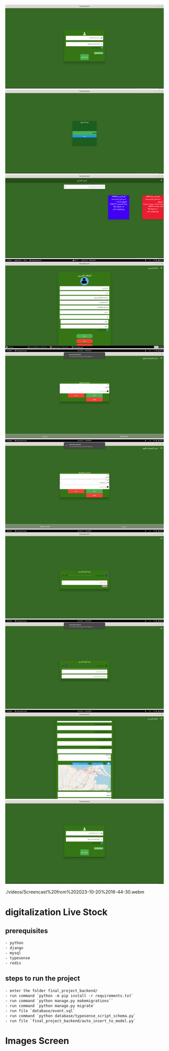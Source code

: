 ![plot](./imageScreenshoot/Screenshot1.png)
![plot](./imageScreenshoot/Screenshot%20from%202023-10-14%2011-48-25.png)
![plot](./imageScreenshoot/Screenshot%20from%202023-10-14%2011-48-42.png)
![plot](./imageScreenshoot/Screenshot%20from%202023-10-15%2009-50-20.png)
![plot](./imageScreenshoot/Screenshot%20from%202023-10-21%2014-50-55.png)
![plot](./imageScreenshoot/Screenshot%20from%202023-10-21%2014-51-00.png)
![plot](./imageScreenshoot/Screenshot%20from%202023-10-21%2014-51-10.png)
![plot](./imageScreenshoot/Screenshot%20from%202023-10-21%2014-51-44.png)
![plot](./imageScreenshoot/Screenshot%20from%202023-10-21%2014-52-36.png)
![plot](./imageScreenshoot/Screenshot1.png)

./videos/Screencast%20from%202023-10-20%2016-44-30.webm
# digitalization Live Stock

##  prerequisites
    - python
    - django
    - mysql
    - typesense
    - redis
## steps to run the project 
    - enter the folder final_project_backend/
    - run command `python -m pip install -r requirements.txt`
    - run command `python manage.py makemigrations``
    - run command `python manage.py migrate`
    - run file `database/event.sql`
    - run command `python database/typesense_script_schema.py`
    - run file `final_project_backend/auto_insert_to_model.py`
# Images Screen

